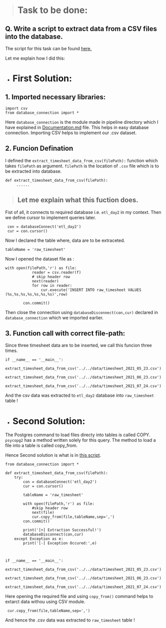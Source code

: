 > # Task to be done:
## Q. Write a script to extract data from a CSV files into the database.

The script for this task can be found [here.](https://github.com/Saphall/Leapfrog_Data-Engineering_Assignments/blob/Day2_Assignment/Week3/Day2/src/pipeline/extract_timesheet_data_from_csv.py)

Let me explain how I did this:

* # First Solution: 

## 1. Imported necessary libraries:
```
import csv
from database_connection import *
```
Here `database_connection` is the module made in pipeline directory which I have explained in [Documentation.md](https://github.com/Saphall/Leapfrog_Data-Engineering_Assignments/blob/Day2_Assignment/Week3/Day2/docs/Documentation.md) file. This helps in easy database connection.
Importing CSV helps to implement our .csv dataset.

## 2. Funcion Defination 
I defined the `extract_timesheet_data_from_csv(filePath):` function which takes `filePath` as argument. `filePath` is the location of `.csv` file which is to be extracted into database.
```
def extract_timesheet_data_from_csv(filePath):
     ......
```
> ## Let me explain what this fuction does.

Fist of all, it connects to required database i.e. `etl_day2` in my context. Then we define cursor to implement queries later.
```
 con = databaseConnect('etl_day2')
 cur = con.cursor()
```

Now I declared the table where, data are to be extraceted.

```
tableName = 'raw_timesheet'
```

Now I opened the dataset file as :
```
with open(filePath,'r') as file:
            reader = csv.reader(f)
            # skip header row
            next(reader)
            for row in reader:
                cur.execute('INSERT INTO raw_timesheet VALUES (%s,%s,%s,%s,%s,%s,%s)',row)
           
        con.commit() 
```
Then close the connection using `databaseDisconnect(con,cur)` declared in `database_connection` which we imported earlier.

## 3. Function call with correct file-path:

Since three timesheet data are to be inserted, we call this funcion three times.

```
if __name__ == '__main__':
    extract_timesheet_data_from_csv('../../data/timesheet_2021_05_23.csv')
    extract_timesheet_data_from_csv('../../data/timesheet_2021_06_23.csv')
    extract_timesheet_data_from_csv('../../data/timesheet_2021_07_24.csv')
```
And the csv data was extracted to `etl_day2` database into `raw_timesheet` table !


* # Second Solution: 
The Postgres command to load files directy into tables is called COPY.
`psycopg2` has a method written solely for this query.
The method to load a file into a table is called copy_from. 

Hence Second solution is what is in [this script](https://github.com/Saphall/Leapfrog_Data-Engineering_Assignments/blob/Day2_Assignment/Week3/Day2/src/pipeline/extract_timesheet_data_from_csv.py).

```
from database_connection import *

def extract_timesheet_data_from_csv(filePath):
    try:
        con = databaseConnect('etl_day2')
        cur = con.cursor()

        tableName = 'raw_timesheet'

        with open(filePath,'r') as file:
            #skip header row
            next(file)
            cur.copy_from(file,tableName,sep=',')
        con.commit() 

        print('[+] Extraction Successful!')
        databaseDisconnect(con,cur)
    except Exception as e:
        print('[-] Exception Occured:',e)



if __name__ == '__main__':
    extract_timesheet_data_from_csv('../../data/timesheet_2021_05_23.csv')
    extract_timesheet_data_from_csv('../../data/timesheet_2021_06_23.csv')
    extract_timesheet_data_from_csv('../../data/timesheet_2021_07_24.csv')
```
Here opening the required file and using `copy_from()` command helps to extarct data withou using CSV module.
```
 cur.copy_from(file,tableName,sep=',')
 ```
 And hence the .csv data was extracted to `raw_timesheet` table !


 
